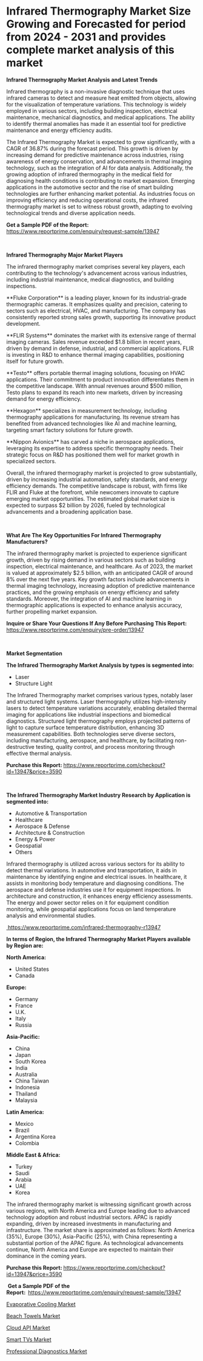 <p><h1>Infrared Thermography Market Size Growing and Forecasted for period from 2024 - 2031 and provides complete market analysis of this market</h1></p><p><strong>Infrared Thermography Market Analysis and Latest Trends</strong></p>
<p><p>Infrared thermography is a non-invasive diagnostic technique that uses infrared cameras to detect and measure heat emitted from objects, allowing for the visualization of temperature variations. This technology is widely employed in various sectors, including building inspection, electrical maintenance, mechanical diagnostics, and medical applications. The ability to identify thermal anomalies has made it an essential tool for predictive maintenance and energy efficiency audits.</p><p>The Infrared Thermography Market is expected to grow significantly, with a CAGR of 36.87% during the forecast period. This growth is driven by increasing demand for predictive maintenance across industries, rising awareness of energy conservation, and advancements in thermal imaging technology, such as the integration of AI for data analysis. Additionally, the growing adoption of infrared thermography in the medical field for diagnosing health conditions is contributing to market expansion. Emerging applications in the automotive sector and the rise of smart building technologies are further enhancing market potential. As industries focus on improving efficiency and reducing operational costs, the infrared thermography market is set to witness robust growth, adapting to evolving technological trends and diverse application needs.</p></p>
<p><strong>Get a Sample PDF of the Report:&nbsp;</strong> <a href="https://www.reportprime.com/enquiry/request-sample/13947?utm_campaign=10&utm_medium=2&utm_source=Github&utm_content=ia&utm_term=29112024&utm_id=infrared-thermography">https://www.reportprime.com/enquiry/request-sample/13947</a></p>
<p>&nbsp;</p>
<p><strong>Infrared Thermography Major Market Players</strong></p>
<p><p>The infrared thermography market comprises several key players, each contributing to the technology's advancement across various industries, including industrial maintenance, medical diagnostics, and building inspections.</p><p>**Fluke Corporation** is a leading player, known for its industrial-grade thermographic cameras. It emphasizes quality and precision, catering to sectors such as electrical, HVAC, and manufacturing. The company has consistently reported strong sales growth, supporting its innovative product development.</p><p>**FLIR Systems** dominates the market with its extensive range of thermal imaging cameras. Sales revenue exceeded $1.8 billion in recent years, driven by demand in defense, industrial, and commercial applications. FLIR is investing in R&D to enhance thermal imaging capabilities, positioning itself for future growth.</p><p>**Testo** offers portable thermal imaging solutions, focusing on HVAC applications. Their commitment to product innovation differentiates them in the competitive landscape. With annual revenues around $500 million, Testo plans to expand its reach into new markets, driven by increasing demand for energy efficiency.</p><p>**Hexagon** specializes in measurement technology, including thermography applications for manufacturing. Its revenue stream has benefited from advanced technologies like AI and machine learning, targeting smart factory solutions for future growth.</p><p>**Nippon Avionics** has carved a niche in aerospace applications, leveraging its expertise to address specific thermography needs. Their strategic focus on R&D has positioned them well for market growth in specialized sectors.</p><p>Overall, the infrared thermography market is projected to grow substantially, driven by increasing industrial automation, safety standards, and energy efficiency demands. The competitive landscape is robust, with firms like FLIR and Fluke at the forefront, while newcomers innovate to capture emerging market opportunities. The estimated global market size is expected to surpass $2 billion by 2026, fueled by technological advancements and a broadening application base.</p></p>
<p>&nbsp;</p>
<p><strong>What Are The Key Opportunities For Infrared Thermography Manufacturers?</strong></p>
<p><p>The infrared thermography market is projected to experience significant growth, driven by rising demand in various sectors such as building inspection, electrical maintenance, and healthcare. As of 2023, the market is valued at approximately $2.5 billion, with an anticipated CAGR of around 8% over the next five years. Key growth factors include advancements in thermal imaging technology, increasing adoption of predictive maintenance practices, and the growing emphasis on energy efficiency and safety standards. Moreover, the integration of AI and machine learning in thermographic applications is expected to enhance analysis accuracy, further propelling market expansion.</p></p>
<p><strong>Inquire or Share Your Questions If Any Before Purchasing This Report:</strong> <a href="https://www.reportprime.com/enquiry/pre-order/13947?utm_campaign=10&utm_medium=2&utm_source=Github&utm_content=ia&utm_term=29112024&utm_id=infrared-thermography">https://www.reportprime.com/enquiry/pre-order/13947</a></p>
<p>&nbsp;</p>
<p><strong>Market Segmentation</strong></p>
<p><strong>The Infrared Thermography Market Analysis by types is segmented into:</strong></p>
<p><ul><li>Laser</li><li>Structure Light</li></ul></p>
<p><p>The Infrared Thermography market comprises various types, notably laser and structured light systems. Laser thermography utilizes high-intensity lasers to detect temperature variations accurately, enabling detailed thermal imaging for applications like industrial inspections and biomedical diagnostics. Structured light thermography employs projected patterns of light to capture surface temperature distribution, enhancing 3D measurement capabilities. Both technologies serve diverse sectors, including manufacturing, aerospace, and healthcare, by facilitating non-destructive testing, quality control, and process monitoring through effective thermal analysis.</p></p>
<p><strong>Purchase this Report:&nbsp;</strong><a href="https://www.reportprime.com/checkout?id=13947&price=3590&utm_campaign=10&utm_medium=2&utm_source=Github&utm_content=ia&utm_term=29112024&utm_id=infrared-thermography">https://www.reportprime.com/checkout?id=13947&price=3590</a></p>
<p>&nbsp;</p>
<p><strong>The Infrared Thermography Market Industry Research by Application is segmented into:</strong></p>
<p><ul><li>Automotive & Transportation</li><li>Healthcare</li><li>Aerospace & Defense</li><li>Architecture & Construction</li><li>Energy & Power</li><li>Geospatial</li><li>Others</li></ul></p>
<p><p>Infrared thermography is utilized across various sectors for its ability to detect thermal variations. In automotive and transportation, it aids in maintenance by identifying engine and electrical issues. In healthcare, it assists in monitoring body temperature and diagnosing conditions. The aerospace and defense industries use it for equipment inspections. In architecture and construction, it enhances energy efficiency assessments. The energy and power sector relies on it for equipment condition monitoring, while geospatial applications focus on land temperature analysis and environmental studies.</p></p>
<p><a href="https://www.reportprime.com/infrared-thermography-r13947?utm_campaign=10&utm_medium=2&utm_source=Github&utm_content=ia&utm_term=29112024&utm_id=infrared-thermography">&nbsp;https://www.reportprime.com/infrared-thermography-r13947</a></p>
<p><strong>In terms of Region, the Infrared Thermography Market Players available by Region are:</strong></p>
<p>
    <p> <strong> North America: </strong>
        <ul>
            <li>United States</li>
            <li>Canada</li>
        </ul>
        </p> 
    <p> <strong> Europe: </strong>
        <ul>
            <li>Germany</li>
            <li>France</li>
            <li>U.K.</li>
            <li>Italy</li>
            <li>Russia</li>
        </ul>
        </p> 
    <p> <strong> Asia-Pacific: </strong>
        <ul>
            <li>China</li>
            <li>Japan</li>
            <li>South Korea</li>
            <li>India</li>
            <li>Australia</li>
            <li>China Taiwan</li>
            <li>Indonesia</li>
            <li>Thailand</li>
            <li>Malaysia</li>
        </ul>
        </p> 
    <p> <strong> Latin America: </strong>
        <ul>
            <li>Mexico</li>
            <li>Brazil</li>
            <li>Argentina Korea</li>
            <li>Colombia</li>
        </ul>
        </p> 
    <p> <strong> Middle East & Africa: </strong>
        <ul>
            <li>Turkey</li>
            <li>Saudi</li>
            <li>Arabia</li>
            <li>UAE</li>
            <li>Korea</li>
        </ul>
    </p>
    </p>
<p><p>The infrared thermography market is witnessing significant growth across various regions, with North America and Europe leading due to advanced technology adoption and robust industrial sectors. APAC is rapidly expanding, driven by increased investments in manufacturing and infrastructure. The market share is approximated as follows: North America (35%), Europe (30%), Asia-Pacific (25%), with China representing a substantial portion of the APAC figure. As technological advancements continue, North America and Europe are expected to maintain their dominance in the coming years.</p></p>
<p><strong>Purchase this Report: </strong><a href="https://www.reportprime.com/checkout?id=13947&price=3590&utm_campaign=10&utm_medium=2&utm_source=Github&utm_content=ia&utm_term=29112024&utm_id=infrared-thermography">https://www.reportprime.com/checkout?id=13947&price=3590</a></p>
<p>&nbsp;<strong>Get a Sample PDF of the Report:&nbsp;&nbsp;</strong><a href="https://www.reportprime.com/enquiry/request-sample/13947?utm_campaign=10&utm_medium=2&utm_source=Github&utm_content=ia&utm_term=29112024&utm_id=infrared-thermography">https://www.reportprime.com/enquiry/request-sample/13947</a></p>
<p><strong></strong></p>
<p><p><a href="https://github.com/ygfu6u/Market-Research-Report-List-1/blob/main/evaporative-cooling-market.md?utm_campaign=10&utm_medium=2&utm_source=Github&utm_content=ia&utm_term=29112024&utm_id=infrared-thermography">Evaporative Cooling Market</a></p><p><a href="https://issuu.com/reportprime-2/docs/beach-towels-market-size-2030.pptx?utm_campaign=10&utm_medium=2&utm_source=Github&utm_content=ia&utm_term=29112024&utm_id=infrared-thermography">Beach Towels Market</a></p><p><a href="https://github.com/mahnoor2003/Market-Research-Report-List-6/blob/main/cloud-api-market.md?utm_campaign=10&utm_medium=2&utm_source=Github&utm_content=ia&utm_term=29112024&utm_id=infrared-thermography">Cloud API Market</a></p><p><a href="https://www.linkedin.com/pulse/smart-tvs-market-trends-detailed-study-its-segmentation-analyzing-an9qf?utm_campaign=10&utm_medium=2&utm_source=Github&utm_content=ia&utm_term=29112024&utm_id=infrared-thermography">Smart TVs Market</a></p><p><a href="https://www.linkedin.com/pulse/technological-insights-growth-trends-professional-diagnostics-nqkbc?utm_campaign=10&utm_medium=2&utm_source=Github&utm_content=ia&utm_term=29112024&utm_id=infrared-thermography">Professional Diagnostics Market</a></p></p>